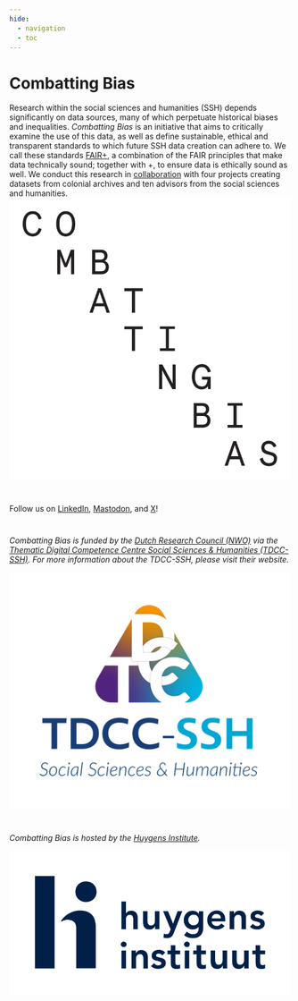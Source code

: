 ```yaml
---
hide:
  - navigation
  - toc
---
```


# Combatting Bias

<div class="flex-container">
   <div class="text-block">
       Research within the social sciences and humanities (SSH) depends significantly on data sources, many of which perpetuate historical biases and inequalities. <em>Combatting Bias</em> is an initiative that aims to critically examine the use of this data, as well as define sustainable, ethical and transparent standards to which future SSH data creation can adhere to. We call these standards <a href="about/fairplusprinciples/">FAIR+</a>, a combination of the FAIR principles that make data technically sound; together with +, to ensure data is ethically sound as well. We conduct this research in <a href="team/partners/partnerprojects/">collaboration</a> with four projects creating datasets from colonial archives and ten advisors from the social sciences and humanities.
   </div>
   <div class="image-block">
       <img src="/static/img/logo/combattingbias.png" alt="Combatting Bias logo" title="Combatting Bias project logo, designed by Jan-Pieter Karper." />
   </div>
</div>

<div class="flex-container" style="align-items: center; justify-content: space-between; margin-top: 40px;">
  <div class="text-block">
    Follow us on <a href="https://www.linkedin.com/company/combatting-bias/" target="_top">LinkedIn</a>, <a href="https://mastodon.social/@combattingbias" target="_top">Mastodon</a>, and <a href="https://x.com/combattingbias" target="_top">X</a>!
  </div>
</div>

<div class="flex-container" style="align-items: center; justify-content: space-between; margin-top: 40px;">
   <p class="text-block"><em>Combatting Bias is funded by the <a href="https://nwo.nl" target="_top">Dutch Research Council (NWO)</a> via the  <a href="https://tdcc.nl" target="_blank">Thematic Digital Competence Centre Social Sciences & Humanities (TDCC-SSH)</a>. For more information about the TDCC-SSH, please visit their website.</em></p>
   <div class="image-block">
       <a href="https://tdcc.nl" target="_blank">
           <img src="/static/img/TDCC-SSH-Logo_RGB.png" alt="TDCC-SSH logo" />
       </a>
   </div>
</div>

<div class="flex-container" style="align-items: center; justify-content: space-between; margin-top: 40px;">
   <p class="text-block"><em>Combatting Bias is hosted by the <a href="https://www.huygens.knaw.nl" target="_top">Huygens Institute</a>.</em></p>
   <div class="image-block">
       <a href="https://www.huygens.knaw.nl" target="_blank">
           <img src="/static/img/Huygens-Instituut-RGB.svg" alt="Huygens Institute logo" />
       </a>
   </div>
</div>


    

<!--
<div style="display: flex; align-items: start; gap: 40px;">
   <div style="flex: 1; max-width: 80%;">
       Research within the social sciences and humanities (SSH) depends significantly on data sources, many of which perpetuate - historical biases and inequalities. <em>Combatting Bias</em> is an initiative that aims to critically examine the use of this data, as well as define sustainable, ethical and transparent standards to which future SSH data creation can adhere to. We call these standards <a href="about/fairplusprinciples/">FAIR+</a>, a combination of the FAIR principles that make data technically sound; together with +, to ensure data is ethically sound as well. We conduct this research in <a href="team/partners/partnerprojects/">collaboration</a> with four projects creating datasets from colonial archives and ten advisors from the social sciences and humanities.
   </div>
   <div style="flex: 1; max-width: 20%;">
       <img src="/static/img/logo/combattingbias.png" alt="Combatting Bias logo" title="The project logo is designed by Jan-Pieter Karper." style="width: 50%;" />
   </div>
</div>

<div style="display: flex; align-items: center; justify-content: space-between; margin-top: 40px;">
   <p style="flex: 2;"><em>Combatting Bias is funded by the Dutch Research Council (NWO) via the Thematic Digital Competence Centre Social Sciences & Humanities (TDCC-SSH). For more information about the TDCC-SSH, please visit their website.</em></p>
   <a href="https://tdcc.nl" target="_blank">
       <img src="/static/img/TDCC-SSH-Logo_RGB.png" alt="TDCC-SSH logo" style="width: 150px;" />
   </a>
</div>



<figure>
  <img src="/static/img/TDCC-SSH-Logo_RGB.png" alt="TDCC-SSH logo">
</figure>

<figure>
  <img src="/static/img/7_Dayanita-Singh_Museum-of-Chance_2013_©_Dayanita-Singh.webp" alt="Museum of Chance by Dayanita Singh">
  <figcaption>Dayanita Singh, Museum of Chance, 2013. © Dayanita Singh</figcaption>
</figure>
--> 


